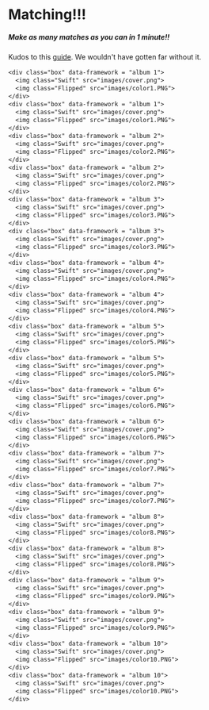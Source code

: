 # Matching!!!

##### Make as many matches as you can in 1 minute!!


Kudos to this [guide](https://marina-ferreira.github.io/tutorials/js/memory-game/). We wouldn't have gotten far without it.



<body class="MemBoard">
  <section class="board">

    <div class="box" data-framework = "album 1">
      <img class="Swift" src="images/cover.png">
      <img class="Flipped" src="images/color1.PNG">
    </div>
    <div class="box" data-framework = "album 1">
      <img class="Swift" src="images/cover.png">
      <img class="Flipped" src="images/color1.PNG">
    </div>
    <div class="box" data-framework = "album 2">
      <img class="Swift" src="images/cover.png">
      <img class="Flipped" src="images/color2.PNG">
    </div>
    <div class="box" data-framework = "album 2">
      <img class="Swift" src="images/cover.png">
      <img class="Flipped" src="images/color2.PNG">
    </div>
    <div class="box" data-framework = "album 3">
      <img class="Swift" src="images/cover.png">
      <img class="Flipped" src="images/color3.PNG">
    </div>
    <div class="box" data-framework = "album 3">
      <img class="Swift" src="images/cover.png">
      <img class="Flipped" src="images/color3.PNG">
    </div>
    <div class="box" data-framework = "album 4">
      <img class="Swift" src="images/cover.png">
      <img class="Flipped" src="images/color4.PNG">
    </div>
    <div class="box" data-framework = "album 4">
      <img class="Swift" src="images/cover.png">
      <img class="Flipped" src="images/color4.PNG">
    </div>
    <div class="box" data-framework = "album 5">
      <img class="Swift" src="images/cover.png">
      <img class="Flipped" src="images/color5.PNG">
    </div>
    <div class="box" data-framework = "album 5">
      <img class="Swift" src="images/cover.png">
      <img class="Flipped" src="images/color5.PNG">
    </div>
    <div class="box" data-framework = "album 6">
      <img class="Swift" src="images/cover.png">
      <img class="Flipped" src="images/color6.PNG">
    </div>
    <div class="box" data-framework = "album 6">
      <img class="Swift" src="images/cover.png">
      <img class="Flipped" src="images/color6.PNG">
    </div>
    <div class="box" data-framework = "album 7">
      <img class="Swift" src="images/cover.png">
      <img class="Flipped" src="images/color7.PNG">
    </div>
    <div class="box" data-framework = "album 7">
      <img class="Swift" src="images/cover.png">
      <img class="Flipped" src="images/color7.PNG">
    </div>
    <div class="box" data-framework = "album 8">
      <img class="Swift" src="images/cover.png">
      <img class="Flipped" src="images/color8.PNG">
    </div>
    <div class="box" data-framework = "album 8">
      <img class="Swift" src="images/cover.png">
      <img class="Flipped" src="images/color8.PNG">
    </div>
    <div class="box" data-framework = "album 9">
      <img class="Swift" src="images/cover.png">
      <img class="Flipped" src="images/color9.PNG">
    </div>
    <div class="box" data-framework = "album 9">
      <img class="Swift" src="images/cover.png">
      <img class="Flipped" src="images/color9.PNG">
    </div>
    <div class="box" data-framework = "album 10">
      <img class="Swift" src="images/cover.png">
      <img class="Flipped" src="images/color10.PNG">
    </div>
    <div class="box" data-framework = "album 10">
      <img class="Swift" src="images/cover.png">
      <img class="Flipped" src="images/color10.PNG">
    </div>
  </section>

  <script src="memorygame.js"></script>
  
</body>
